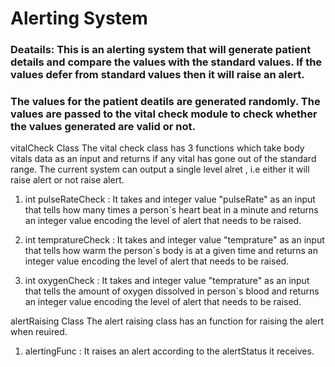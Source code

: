 # Alerting System
### Deatails: This is an alerting system that will generate patient details and compare the values with the standard values. If the values defer from standard values then it will raise an alert.
### The values for the patient deatils are generated randomly. The values are passed to the vital check module to check whether the values generated are valid or not.

vitalCheck Class
The vital check class has 3 functions which take body vitals data as an input and returns if any vital has gone out of the standard range.
The current system can output a single level alret , i.e either it will raise alert or not raise alert.

1. int pulseRateCheck : It takes and integer value "pulseRate" as an input that tells how many times a person\`s heart beat in a minute and returns an integer value encoding the level of alert that needs to be raised.

2. int tempratureCheck : It takes and integer value "temprature" as an input that tells how warm the person\`s body is at a given time and returns an integer value encoding the level of alert that needs to be raised.

3. int oxygenCheck : It takes and integer value "temprature" as an input that tells the amount of oxygen dissolved in person\`s blood and returns an integer value encoding the level of alert that needs to be raised.


alertRaising Class
The alert raising class has an function for raising the alert when reuired.

1. alertingFunc : It raises an alert according to the alertStatus it receives.
